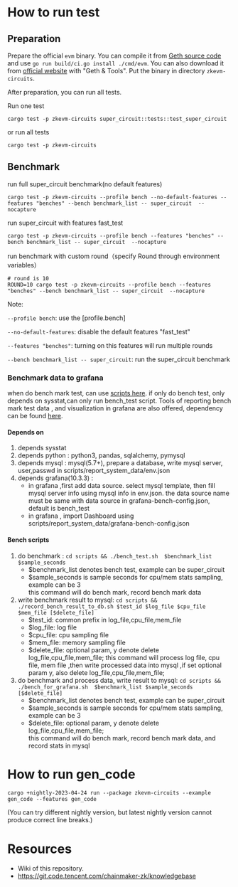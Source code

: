 # How to run test

## Preparation
Prepare the official `evm` binary. You can compile it from [Geth source code](https://github.com/ethereum/go-ethereum) and use `go run build/ci.go install ./cmd/evm`. You can also download it from [official website](https://geth.ethereum.org/downloads) with "Geth & Tools". Put the binary in directory `zkevm-circuits`.

After preparation, you can run all tests.

Run one test
```shell
cargo test -p zkevm-circuits super_circuit::tests::test_super_circuit
```

or run all tests
```shell
cargo test -p zkevm-circuits
```

## Benchmark

run full super_circuit benchmark(no default features)
```shell
cargo test -p zkevm-circuits --profile bench --no-default-features --features "benches" --bench benchmark_list -- super_circuit  --nocapture
```
run super_circuit with features fast_test
```shell
cargo test -p zkevm-circuits --profile bench --features "benches" --bench benchmark_list -- super_circuit  --nocapture
```
run benchmark with custom round（specify Round through environment variables）
```shell
# round is 10
ROUND=10 cargo test -p zkevm-circuits --profile bench --features "benches" --bench benchmark_list -- super_circuit  --nocapture
```

Note:

```--profile bench```: use the [profile.bench]

```--no-default-features```: disable the default features "fast_test"

```--features "benches"```: turning on this features will run multiple rounds

```--bench benchmark_list -- super_circuit```: run the super_circuit benchmark

### Benchmark data to grafana
when do bench mark test, can use [scripts here](#bench-scripts). if only do bench test, only depends on sysstat,can only run bench_test script. Tools of reporting bench mark test data , and visualization in grafana are also offered,  dependency can be found [here](#depends-on).

#### <a id="bench_depends">Depends on</a>  
1. depends sysstat 
2. depends python : python3, pandas, sqlalchemy, pymysql
3. depends mysql : mysql(5.7+), prepare a database, write mysql server, user,passwd in scripts/report_system_data/env.json
4. depends grafana(10.3.3) :
    - in grafana ,first add data source.  select mysql template, then fill mysql server info using mysql info in env.json. the data source name must be same with data source in grafana-bench-config.json, default is bench_test
    - in grafana , import Dashboard using scripts/report_system_data/grafana-bench-config.json  
    
#### <a id="bench_scripts">Bench scripts</a>
1. do benchmark : `cd scripts && ./bench_test.sh  $benchmark_list $sample_seconds` 
    - $benchmark_list denotes bench test, example can be super_circuit
    - $sample_seconds is sample seconds for cpu/mem stats sampling, example can be 3     
this command will do bench mark, record bench mark data
2. write benchmark result to mysql: `cd scripts && ./record_bench_result_to_db.sh $test_id $log_file $cpu_file $mem_file [$delete_file]`
    - $test_id: common prefix in log_file,cpu_file,mem_file
    - $log_file: log file
    - $cpu_file: cpu sampling file
    - $mem_file: memory sampling file 
    - $delete_file: optional param, y denote delete log_file,cpu_file,mem_file; 
  this command will process log file, cpu file, mem file ,then write processed data into mysql ,if set optional param y, also delete  log_file,cpu_file,mem_file;
3. do benchmark and process data, write result to mysql: `cd scripts && ./bench_for_grafana.sh  $benchmark_list $sample_seconds [$delete_file]`
    - $benchmark_list denotes bench test, example can be super_circuit
    - $sample_seconds is sample seconds for cpu/mem stats sampling, example can be 3  
    - $delete_file: optional param, y denote delete log_file,cpu_file,mem_file;    
  this command will do bench mark, record bench mark data, and record stats in mysql  

# How to run gen_code
```shell
cargo +nightly-2023-04-24 run --package zkevm-circuits --example gen_code --features gen_code
```
(You can try different nightly version, but latest nightly version cannot produce correct line breaks.)

# Resources

- Wiki of this repository.
- https://git.code.tencent.com/chainmaker-zk/knowledgebase
